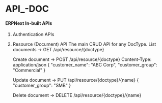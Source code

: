 # API_-DOC

#### ERPNext In-built APIs
1. Authentication APIs
2. Resource (Document) API
     The main CRUD API for any DocType.
      List documents ->   GET /api/resource/{doctype}

      Create document ->  POST /api/resource/{doctype}
                          Content-Type: application/json
                          { "customer_name": "ABC Corp", "customer_group": "Commercial" }
   
      Update document -> PUT /api/resource/{doctype}/{name}
                         { "customer_group": "SMB" }

      Delete document ->  DELETE /api/resource/{doctype}/{name}
